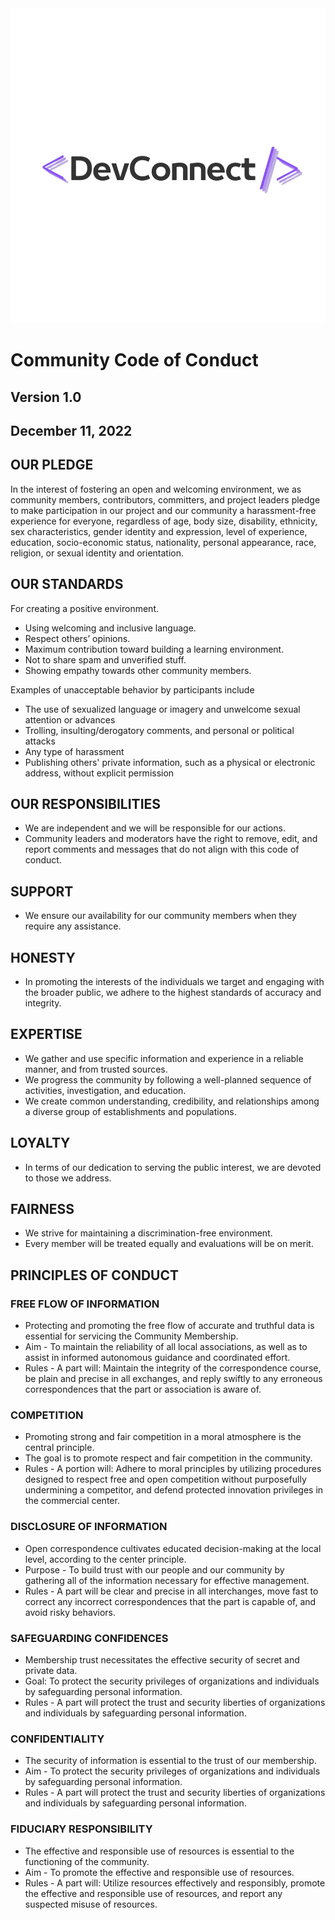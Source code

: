 <html>
    <body>
    <img style=" text-align: center width:auto height: 35%;   "src="Logo.png" alt="Logo" class="logo">
    <div class="code-of-conduct">
      <h1>Community Code of Conduct</h1>
      <h2>Version 1.0</h2>
      <h2>December 11, 2022</h2>
    </div>
    <div class="code-of-conduct">
      <h2>OUR PLEDGE</h2>
      <p>
        In the interest of fostering an open and welcoming environment, we as community members, contributors,
        committers, and project leaders pledge to make participation in our project and our community a
        harassment-free experience for everyone, regardless of age, body size, disability, ethnicity, sex
        characteristics, gender identity and expression, level of experience, education, socio-economic status,
        nationality, personal appearance, race, religion, or sexual identity and orientation.
      </p>
    </div>
    <div class="code-of-conduct">
      <h2>OUR STANDARDS</h2>
      <p>For creating a positive environment.</p>
      <ul>
        <li>Using welcoming and inclusive language.</li>
        <li>Respect others’ opinions.</li>
        <li>Maximum contribution toward building a learning environment.</li>
        <li>Not to share spam and unverified stuff.</li>
        <li>Showing empathy towards other community members.</li>
      </ul>
      <p>Examples of unacceptable behavior by participants include</p>
      <ul>
        <li>The use of sexualized language or imagery and unwelcome sexual attention or advances</li>
        <li>Trolling, insulting/derogatory comments, and personal or political attacks</li>
        <li>Any type of harassment</li>
        <li>Publishing others' private information, such as a physical or electronic address, without explicit permission</li>
      </ul>
    </div>
    <div class="code-of-conduct">
      <h2>OUR RESPONSIBILITIES</h2>
      <ul>
        <li>We are independent and we will be responsible for our actions.</li>
        <li>Community leaders and moderators have the right to remove, edit, and report comments and messages that do not align with this code of conduct.</li>
      </ul>
    </div>
      <div class="code-of-conduct">
        <h2>SUPPORT</h2>
        <ul>
          <li>We ensure our availability for our community members when they require any assistance.</li>
        </ul>
      </div>
      <div class="code-of-conduct">
        <h2>HONESTY</h2>
        <ul>
          <li>In promoting the interests of the individuals we target and engaging with the broader public, we adhere to the highest standards of accuracy and integrity.</li>
        </ul>
      </div>
      <div class="code-of-conduct">
        <h2>EXPERTISE</h2>
        <ul>
          <li>We gather and use specific information and experience in a reliable manner, and from trusted sources.</li>
          <li>We progress the community by following a well-planned sequence of activities, investigation, and education.</li>
          <li>We create common understanding, credibility, and relationships among a diverse group of establishments and populations.</li>
        </ul>
      </div>
      <div class="code-of-conduct">
        <h2>LOYALTY</h2>
        <ul>
          <li>In terms of our dedication to serving the public interest, we are devoted to those we address.</li>
        </ul>
      </div>
      <div class="code-of-conduct">
        <h2>FAIRNESS</h2>
        <ul>
          <li>We strive for maintaining a discrimination-free environment.</li>
          <li>Every member will be treated equally and evaluations will be on merit.</li>
        </ul>
      </div>
      <div class="code-of-conduct">
        <h2>PRINCIPLES OF CONDUCT</h2>
        <h3>FREE FLOW OF INFORMATION</h3>
        <ul>
          <li>Protecting and promoting the free flow of accurate and truthful data is essential for servicing the Community Membership.</li>
          <li>Aim - To maintain the reliability of all local associations, as well as to assist in informed autonomous guidance and coordinated effort.</li>
          <li>Rules - A part will: Maintain the integrity of the correspondence course, be plain and precise in all exchanges, and reply swiftly to any erroneous correspondences that the part or association is aware of.</li>
        </ul>
        <h3>COMPETITION</h3>
        <ul>
          <li>Promoting strong and fair competition in a moral atmosphere is the central principle.</li>
          <li>The goal is to promote respect and fair competition in the community.</li>
          <li>Rules - A portion will: Adhere to moral principles by utilizing procedures designed to respect free and open competition without purposefully undermining a competitor, and defend protected innovation privileges in the commercial center.</li>
        </ul>
        <h3>DISCLOSURE OF INFORMATION</h3>
        <ul>
          <li>Open correspondence cultivates educated decision-making at the local level, according to the center principle.</li>
          <li>Purpose - To build trust with our people and our community by gathering all of the information necessary for effective management.</li>
          <li>Rules - A part will be clear and precise in all interchanges, move fast to correct any incorrect
            correspondences that the part is capable of, and avoid risky behaviors. </li>
            </ul>
            <h3>SAFEGUARDING CONFIDENCES</h3>
            <ul>
              <li>Membership trust necessitates the effective security of secret and private data.</li>
              <li>Goal: To protect the security privileges of organizations and individuals by safeguarding personal information.</li>
              <li>Rules - A part will protect the trust and security liberties of organizations and individuals by safeguarding personal information.</li>
            </ul>
            <h3>CONFIDENTIALITY</h3>
            <ul>
              <li>The security of information is essential to the trust of our membership.</li>
              <li>Aim - To protect the security privileges of organizations and individuals by safeguarding personal information.</li>
              <li>Rules - A part will protect the trust and security liberties of organizations and individuals by safeguarding personal information.</li>
            </ul>
            <h3>FIDUCIARY RESPONSIBILITY</h3>
            <ul>
              <li>The effective and responsible use of resources is essential to the functioning of the community.</li>
              <li>Aim - To promote the effective and responsible use of resources.</li>
              <li>Rules - A part will: Utilize resources effectively and responsibly, promote the effective and responsible use of resources, and report any suspected misuse of resources.</li>
            </ul>
          </div>
    </body>
    </html>
